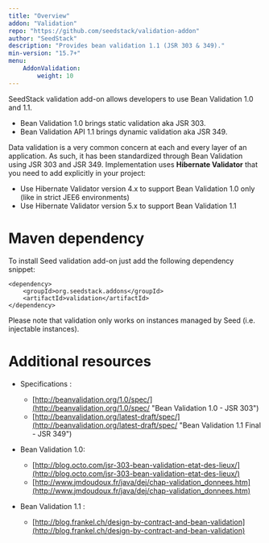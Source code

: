 ```yaml
---
title: "Overview"
addon: "Validation"
repo: "https://github.com/seedstack/validation-addon"
author: "SeedStack"
description: "Provides bean validation 1.1 (JSR 303 & 349)."
min-version: "15.7+"
menu:
    AddonValidation:
        weight: 10
---
```


SeedStack validation add-on allows developers to use Bean Validation 1.0 and 1.1.

- Bean Validation 1.0 brings static validation aka JSR 303.
- Bean Validation API 1.1 brings dynamic validation aka JSR 349. 

Data validation is a very common concern at each and every layer of an application. As such, it has been standardized 
through Bean Validation using JSR 303 and JSR 349. Implementation uses **Hibernate Validator** that you need to add explicitly in 
your project:

- Use Hibernate Validator version 4.x to support Bean Validation 1.0 only (like in strict JEE6 environments)
- Use Hibernate Validator version 5.x to support Bean Validation 1.1

# Maven dependency

To install Seed validation add-on just add the following dependency snippet:

    <dependency>
        <groupId>org.seedstack.addons</groupId>
        <artifactId>validation</artifactId>
    </dependency>

Please note that validation only works on instances managed by Seed (i.e. injectable instances).

# Additional resources

* Specifications :
  * [http://beanvalidation.org/1.0/spec/](http://beanvalidation.org/1.0/spec/ "Bean Validation 1.0 - JSR 303")
  * [http://beanvalidation.org/latest-draft/spec/](http://beanvalidation.org/latest-draft/spec/ "Bean Validation 1.1 Final - JSR 349")

* Bean Validation 1.0:
  * [http://blog.octo.com/jsr-303-bean-validation-etat-des-lieux/](http://blog.octo.com/jsr-303-bean-validation-etat-des-lieux/)
  * [http://www.jmdoudoux.fr/java/dej/chap-validation_donnees.htm](http://www.jmdoudoux.fr/java/dej/chap-validation_donnees.htm)

* Bean Validation 1.1 :
  * [http://blog.frankel.ch/design-by-contract-and-bean-validation](http://blog.frankel.ch/design-by-contract-and-bean-validation)
